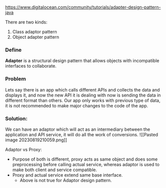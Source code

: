 https://www.digitalocean.com/community/tutorials/adapter-design-pattern-java

There are two kinds:
1. Class adaptor pattern
2. Object adapter pattern
### Define
**Adapter** is a structural design pattern that allows objects with incompatible interfaces to collaborate.

### Problem
Lets say there is an app which calls different APIs and collects the data and displays it, and now the new API it is dealing with now is sending the data in different format than others. 
Our app only works with previous type of data, it is not recommended to make major changes to the code of the app.

### Solution:
We can have an adaptor which will act as an intermediary between the application and API service, it will do all the work of conversions.
![[Pasted image 20230819210059.png]]

Adaptor vs Proxy:
- Purpose of both is different, proxy acts as same object and does some preprocessing before calling actual service, whereas adaptor is used to make both client and service compatible.
- Proxy and actual service extend same base interface.
	- Above is not true for Adaptor design pattern.
